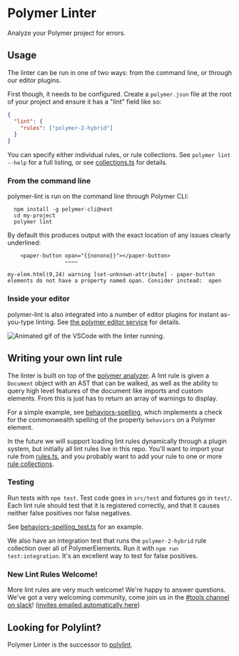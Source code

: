 # Polymer Linter

Analyze your Polymer project for errors.

## Usage

The linter can be run in one of two ways: from the command line, or through our editor plugins.

First though, it needs to be configured. Create a `polymer.json` file at the root of your project and ensure it has a "lint" field like so:

```json
{
  "lint": {
    "rules": ["polymer-2-hybrid"]
  }
}
```

You can specify either individual rules, or rule collections. See `polymer lint --help` for a full listing, or see [collections.ts](src/collections.ts) for details.

### From the command line

polymer-lint is run on the command line through Polymer CLI:

```
  npm install -g polymer-cli@next
  cd my-project
  polymer lint
```

By default this produces output with the exact location of any issues clearly underlined:

```
    <paper-button opan="{{nonono}}"></paper-button>
                  ~~~~

my-elem.html(9,24) warning [set-unknown-attribute] - paper-button elements do not have a property named opan. Consider instead:  open
```

### Inside your editor

polymer-lint is also integrated into a number of editor plugins for instant as-you-type linting. See [the polymer editor service](https://github.com/Polymer/polymer-editor-service) for details.

![Animated gif of the VSCode with the linter running.](https://cloud.githubusercontent.com/assets/1659/23933285/ad63eb62-08fa-11e7-819b-641bf83cf9c6.gif)

## Writing your own lint rule

The linter is built on top of the [polymer analyzer](https://github.com/Polymer/polymer-analyzer). A lint rule is given a `Document` object with an AST that can be walked, as well as the ability to query high level features of the document like imports and custom elements. From this is just has to return an array of warnings to display.

For a simple example, see [behaviors-spelling](src/polymer/behaviors-spelling.ts), which implements a check for the commonwealth spelling of the property `behaviors` on a Polymer element.

In the future we will support loading lint rules dynamically through a plugin system, but initially all lint rules live in this repo. You'll want to import your rule from [rules.ts](src/rules.ts), and you probably want to add your rule to one or more [rule collections](src/collections.ts).

### Testing

Run tests with `npm test`. Test code goes in `src/test` and fixtures go in `test/`. Each lint rule should test that it is registered correctly, and that it causes neither false positives nor false negatives.

See [behaviors-spelling_test.ts](src/test/polymer/behaviors-spelling_test.ts) for an example.

We also have an integration test that runs the `polymer-2-hybrid` rule collection over all of PolymerElements. Run it with `npm run test:integration`. It's an excellent way to test for false positives.

### New Lint Rules Welcome!

More lint rules are very much welcome! We're happy to answer questions. We've got a very welcoming community, come join us in the [#tools channel on slack](https://polymer.slack.com/messages/tools)! ([invites emailed automatically here](https://polymer-slack.herokuapp.com/))

## Looking for Polylint?

Polymer Linter is the successor to [polylint](https://www.github.com/polymerlabs/polylint).

